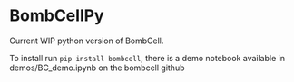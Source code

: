 # BombCellPy
Current WIP python version of BombCell.

To install run `pip install bombcell`, there is a demo notebook available in demos/BC_demo.ipynb on the bombcell github
